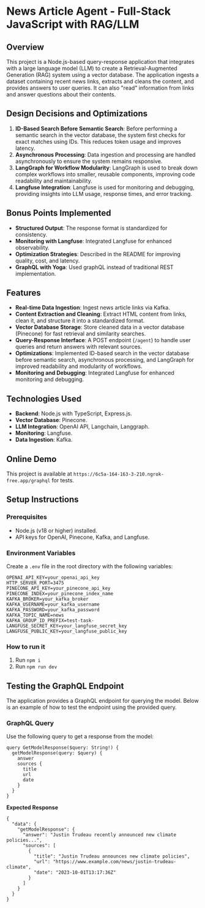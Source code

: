 # News Article Agent - Full-Stack JavaScript with RAG/LLM

## Overview

This project is a Node.js-based query-response application that integrates with a large language model (LLM) to create a Retrieval-Augmented Generation (RAG) system using a vector database. The application ingests a dataset containing recent news links, extracts and cleans the content, and provides answers to user queries. It can also "read" information from links and answer questions about their contents.

## Design Decisions and Optimizations

1. **ID-Based Search Before Semantic Search**: Before performing a semantic search in the vector database, the system first checks for exact matches using IDs. This reduces token usage and improves latency.
2. **Asynchronous Processing**: Data ingestion and processing are handled asynchronously to ensure the system remains responsive.
3. **LangGraph for Workflow Modularity**: LangGraph is used to break down complex workflows into smaller, reusable components, improving code readability and maintainability.
4. **Langfuse Integration**: Langfuse is used for monitoring and debugging, providing insights into LLM usage, response times, and error tracking.

## Bonus Points Implemented

- **Structured Output**: The response format is standardized for consistency.
- **Monitoring with Langfuse**: Integrated Langfuse for enhanced observability.
- **Optimization Strategies**: Described in the README for improving quality, cost, and latency.
- **GraphQL with Yoga**: Used graphQL instead of traditional REST implementation.

## Features

- **Real-time Data Ingestion**: Ingest news article links via Kafka.
- **Content Extraction and Cleaning**: Extract HTML content from links, clean it, and structure it into a standardized format.
- **Vector Database Storage**: Store cleaned data in a vector database (Pinecone) for fast retrieval and similarity searches.
- **Query-Response Interface**: A POST endpoint (`/agent`) to handle user queries and return answers with relevant sources.
- **Optimizations**: Implemented ID-based search in the vector database before semantic search, asynchronous processing, and LangGraph for improved readability and modularity of workflows.
- **Monitoring and Debugging**: Integrated Langfuse for enhanced monitoring and debugging.

## Technologies Used

- **Backend**: Node.js with TypeScript, Express.js.
- **Vector Database**: Pinecone.
- **LLM Integration**: OpenAI API, Langchain, Langgraph.
- **Monitoring**: Langfuse.
- **Data Ingestion**: Kafka.

## Online Demo

This project is available at ```https://6c5a-164-163-3-210.ngrok-free.app/graphql``` for tests.

## Setup Instructions

### Prerequisites

- Node.js (v18 or higher) installed.
- API keys for OpenAI, Pinecone, Kafka, and Langfuse.

### Environment Variables

Create a `.env` file in the root directory with the following variables:

```plaintext
OPENAI_API_KEY=your_openai_api_key
HTTP_SERVER_PORT=3475
PINECONE_API_KEY=your_pinecone_api_key
PINECONE_INDEX=your_pinecone_index_name
KAFKA_BROKER=your_kafka_broker
KAFKA_USERNAME=your_kafka_username
KAFKA_PASSWORD=your_kafka_password
KAFKA_TOPIC_NAME=news
KAFKA_GROUP_ID_PREFIX=test-task-
LANGFUSE_SECRET_KEY=your_langfuse_secret_key
LANGFUSE_PUBLIC_KEY=your_langfuse_public_key
```

### How to run it

1. Run ```npm i```
2. Run ```npm run dev```

## Testing the GraphQL Endpoint

The application provides a GraphQL endpoint for querying the model. Below is an example of how to test the endpoint using the provided query.

### GraphQL Query

Use the following query to get a response from the model:

```
query GetModelResponse($query: String!) {
  getModelResponse(query: $query) {
    answer
    sources {
      title
      url
      date
    }
  }
}
```
**Expected Response**

```
{
  "data": {
    "getModelResponse": {
      "answer": "Justin Trudeau recently announced new climate policies...",
      "sources": [
        {
          "title": "Justin Trudeau announces new climate policies",
          "url": "https://www.example.com/news/justin-trudeau-climate",
          "date": "2023-10-01T13:17:36Z"
        }
      ]
    }
  }
}
```

